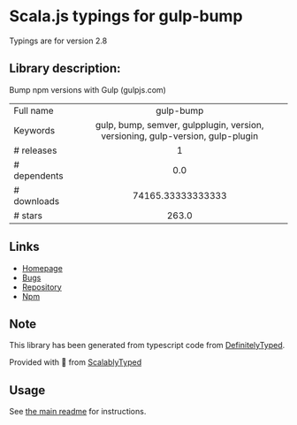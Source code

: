 
# Scala.js typings for gulp-bump

Typings are for version 2.8

## Library description:
Bump npm versions with Gulp (gulpjs.com)

|                    |                 |
| ------------------ | :-------------: |
| Full name          | gulp-bump |
| Keywords           | gulp, bump, semver, gulpplugin, version, versioning, gulp-version, gulp-plugin |
| # releases         | 1 |
| # dependents       | 0.0 |
| # downloads        | 74165.33333333333 |
| # stars            | 263.0 |

## Links
- [Homepage](https://github.com/stevelacy/gulp-bump)
- [Bugs](https://github.com/stevelacy/gulp-bump/issues)
- [Repository](https://github.com/stevelacy/gulp-bump)
- [Npm](https://www.npmjs.com/package/gulp-bump)
    


## Note
This library has been generated from typescript code from [DefinitelyTyped](https://definitelytyped.org).

Provided with :purple_heart: from [ScalablyTyped](https://github.com/oyvindberg/ScalablyTyped)

## Usage
See [the main readme](../../readme.md) for instructions.



